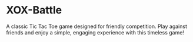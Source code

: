 # XOX-Battle
A classic Tic Tac Toe game designed for friendly competition. Play against friends and enjoy a simple, engaging experience with this timeless game!
